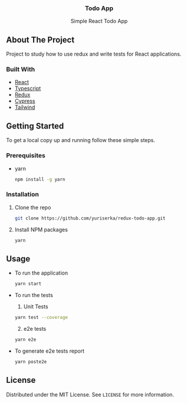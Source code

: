 <p align="center">
  <h3 align="center">Todo App</h3>
  <p align="center">
    Simple React Todo App
</p>

## About The Project

Project to study how to use redux and write tests for React applications.

### Built With

* [React](https://reactjs.org/)
* [Typescript](https://www.typescriptlang.org/)
* [Redux](https://redux.js.org/)
* [Cypress](https://www.cypress.io/)
* [Tailwind](https://tailwindcss.com/)

## Getting Started

To get a local copy up and running follow these simple steps.

### Prerequisites

* yarn
  ```sh
  npm install -g yarn
  ```

### Installation

1. Clone the repo
   ```sh
   git clone https://github.com/yuriserka/redux-todo-app.git
   ```
2. Install NPM packages
   ```sh
   yarn
   ```

## Usage

* To run the application

  ```sh
  yarn start
  ```

* To run the tests

  1. Unit Tests
    ```sh
    yarn test --coverage
    ```
  2. e2e tests
    ```sh
    yarn e2e
    ```

* To generate e2e tests report

  ```sh
  yarn poste2e
  ```

<!-- LICENSE -->
## License

Distributed under the MIT License. See `LICENSE` for more information.
